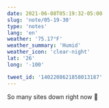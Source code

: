 ```yaml
---
date: 2021-06-08T05:19:32-05:00
slug: 'note/05-19-30'
type: 'notes'
lang: 'en'
weather: '75.17°F'
weather_summary: 'Humid'
weather_icon: 'clear-night'
lat: '26'
long: '-100'

tweet_id: '1402208621858013187'
---
```

So many sites down right now 👀